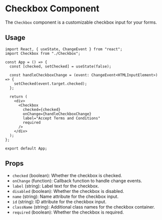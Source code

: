 # Checkbox Component

The `Checkbox` component is a customizable checkbox input for your forms.

## Usage

```tsx
import React, { useState, ChangeEvent } from "react";
import Checkbox from "./Checkbox";

const App = () => {
  const [checked, setChecked] = useState(false);

  const handleCheckboxChange = (event: ChangeEvent<HTMLInputElement>) => {
    setChecked(event.target.checked);
  };

  return (
    <div>
      <Checkbox
        checked={checked}
        onChange={handleCheckboxChange}
        label="Accept Terms and Conditions"
        required
      />
    </div>
  );
};

export default App;
```

## Props

- `checked` (boolean): Whether the checkbox is checked.
- `onChange` (function): Callback function to handle change events.
- `label` (string): Label text for the checkbox.
- `disabled` (boolean): Whether the checkbox is disabled.
- `name` (string): Name attribute for the checkbox input.
- `id` (string): ID attribute for the checkbox input.
- `className` (string): Additional class names for the checkbox container.
- `required` (boolean): Whether the checkbox is required.
